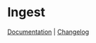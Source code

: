 # Ingest

<p align="left">
    <a href="/docs/services/clickstream/ingest/index.md">Documentation</a> |
    <a href="./CHANGELOG.md">Changelog</a>
</p>